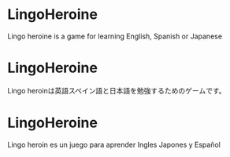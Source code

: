 # LingoHeroine
 Lingo heroine is a game for learning English, Spanish or Japanese
# LingoHeroine
 Lingo heroinは英語スペイン語と日本語を勉強するためのゲームです。
# LingoHeroine
Lingo heroin es un juego para aprender Ingles Japones y Español
